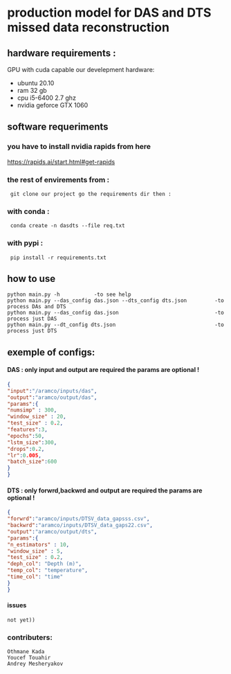 # production model for DAS and DTS missed data reconstruction 
 ## hardware requirements : 
 GPU with cuda capable 
 our develepment hardware:
 - ubuntu 20.10
 - ram 32 gb
 - cpu i5-6400 2.7 ghz
 - nvidia geforce GTX 1060 
 ##  software requeriments  
 ### you have to install nvidia rapids from here 
 https://rapids.ai/start.html#get-rapids
 ### the rest of envirements from :
     git clone our project go the requirements dir then :
 ###  with conda : 
     conda create -n dasdts --file req.txt 
 ### with pypi :  
     pip install -r requirements.txt 

 ## how to use
    python main.py -h           -to see help
    python main.py --das_config das.json --dts_config dts.json         -to process DAs and DTS 
    python main.py --das_config das.json                               -to process just DAS
    python main.py --dt_config dts.json                                -to process just DTS
 ## exemple of configs:  
 #### DAS : only input and output are required the params are optional !
   ```json
{
"input":"/aramco/inputs/das",
"output":"aramco/output/das",
"params":{
 "numsimp" : 300,
 "window_size" : 20,
 "test_size" : 0.2,
 "features":3,
 "epochs":50,
 "lstm_size":300,
 "drops":0.2,
 "lr":0.005,
 "batch_size":600
}
}     
```
   #### DTS : only forwrd,backwrd and output are required the params are optional !
   ```json
{
"forwrd":"aramco/inputs/DTSV_data_gapsss.csv",
"backwrd":"aramco/inputs/DTSV_data_gaps22.csv",
"output":"aramco/output/dts",
"params":{
 "n_estimators" : 10,
 "window_size" : 5,
 "test_size" : 0.2,
 "deph_col": "Depth (m)",
 "temp_col": "temperature",
 "time_col": "time"
}
}     
```
#### issues
    not yet))

### contributers:
    Othmane Kada
    Youcef Touahir
    Andrey Mesheryakov
